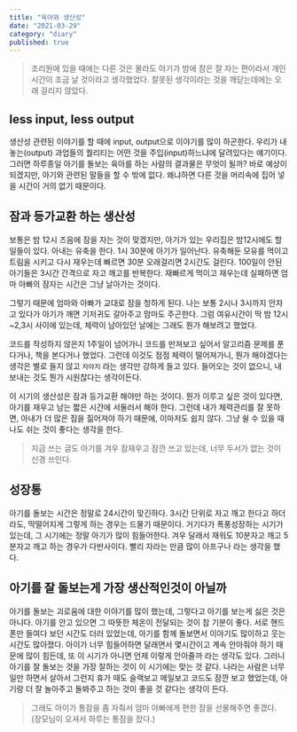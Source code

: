 ```yaml
---
title: "육아와 생산성"
date: "2021-03-29"
category: "diary"
published: true
---
```


> 조리원에 있을 때에는 다른 것은 몰라도 아기가 밤에 잠은 잘 자는 편이라서 개인 시간이 조금 날 것이라고 생각했었다. 잘못된 생각이라는 것을 깨닫는데에는 오래 걸리지 않았다.

## less input, less output

생산성 관련된 이야기를 할 때에 input, output으로 이야기를 많이 하곤한다. 우리가 내놓는(output) 과업들의 퀄리티는 어떤 것을 주입(input)하느냐에 달려있다는 얘기이다. 그러면 하루종일 아기를 돌보는 육아를 하는 사람의 결과물은 무엇이 될까? 바로 예상이 되겠지만, 아기와 관련된 말들을 할 수 밖에 없다. 왜냐하면 다른 것을 머리속에 집어 넣을 시간이 거의 없기 때문이다.

## 잠과 등가교환 하는 생산성

보통은 밤 12시 즈음에 잠을 자는 것이 맞겠지만, 아기가 있는 우리집은 밤12시에도 할일들이 있다. 아내는 유축을 한다.
1시 30분에 아기가 일어난다. 유축해둔 모유를 먹이고 트림을 시키고 다시 재우는데 빠르면 30분 오래걸리면 2시간도 걸린다. 100일이 안된 아기들은 3시간 간격으로 자고 깨고를 반복한다. 재빠르게 먹이고 재우는데 실패하면 엄마 아빠의 잠자는 시간은 그냥 날아가는 것이다.

그렇기 때문에 엄마와 아빠가 교대로 잠을 청하게 된다. 나는 보통 2시나 3시까지 안자고 있다가 아기가 깨면 기저귀도 갈아주고 맘마도 주곤한다. 그럼 여유시간이 딱 밤 12시~2,3시 사이에 있는데, 체력이 남아있던 날에는 그래도 뭔가 해보려고 했었다.

코드를 작성하지 않은지 1주일이 넘어가니 코드를 만져보고 싶어서 알고리즘 문제를 푼다거나, 책을 본다거나 했었다.
그런데 이것도 점점 체력이 떨어져가니, 뭔가 해야겠다는 생각은 별로 들지 않고 `자야지` 라는 생각만 강하게 들고 있다.
들어오는 것이 없으니, 내보내는 것도 뭔가 시원찮다는 생각이든다.

이 시기의 생산성은 잠과 등가교환 해야만 하는 것이다. 뭔가 이루고 싶은 것이 있다면, 아기를 재우고 남는 짧은 시간에 서둘러서 해야 한다.
그런데 내가 체력관리를 잘 못하면, 아내가 더 많은 짐을 짊어져야 하기 때문에, 이마저도 쉽지 않다. 그냥 쉴 수 있을 때 나도 쉬는 것이 좋다는 생각을 한다.

> 지금 쓰는 글도 아기를 겨우 잠재우고 잠깐 쓰고 있는데, 너무 두서가 없는 것이 신경 쓰인다.

## 성장통

아기를 돌보는 시간은 정말로 24시간이 맞긴하다. 3시간 단위로 자고 깨고 한다고 하더라도, 딱떨어지게 그렇게 하는 경우는 드물기 때문이다. 거기다가 폭풍성장하는 시기가 있는데, 그 시기에는 정말 아기가 많이 힘들어한다. 겨우 달래서 재워도 10분자고 깨고 5분자고 깨고 하는 경우가 다반사이다. 빨리 자라는 만큼 많이 아프구나 라는 생각을 했다.

## 아기를 잘 돌보는게 가장 생산적인것이 아닐까

아기를 돌보는 괴로움에 대한 이야기를 많이 했는데, 그렇다고 아기를 보는게 싫은 것은 아니다. 아기를 안고 있으면 그 따뜻한 체온이 전달되는 것이 참 기분이 좋다. 서로 핸드폰만 들여다 보던 시간도 더러 있었는데, 아기를 함께 돌보면서 이야기도 많이하고 웃는 시간도 많아졌다. 아이가 너무 힘들어하면 달래면서 몇시간이고 계속 안아줘야 하기 때문에 많이 힘든데, 또 이 시기가 아니면 언제 이렇게 안아줄까 라는 생각도 있다. 그러니 아기를 잘 돌보는 것을 가장 잘하는 것이 이 시기에는 맞는 것 같다. 나라는 사람은 너무 일만 하면서 살아서 그런지 휴가 때도 슬랙보고 메일보고 코드도 잠깐 보고 했었는데, 아기랑 더 잘 놀아주고 돌봐주고 하는 것이 좋을 것 같다는 생각이 든다.

> 그래도 아이가 통잠을 좀 자줘서 엄마 아빠에게 편한 잠을 선물해주면 좋겠다. (장모님이 오셔서 하루는 통잠을 잤다.)
